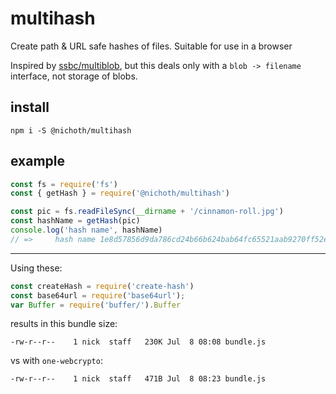 # multihash

Create path & URL safe hashes of files. Suitable for use in a browser

Inspired by [ssbc/multiblob](https://github.com/ssbc/multiblob), but this
deals only with a `blob -> filename` interface, not storage of blobs.

## install

```
npm i -S @nichoth/multihash
```

## example

```js
const fs = require('fs')
const { getHash } = require('@nichoth/multihash')

const pic = fs.readFileSync(__dirname + '/cinnamon-roll.jpg')
const hashName = getHash(pic)
console.log('hash name', hashName)
// =>     hash name 1e8d57856d9da786cd24b66b624bab64fc65521aab9270ff52efe70e9f8a9cc8.sha256
```

--------------------------------------

Using these:
```js
const createHash = require('create-hash')
const base64url = require('base64url');
var Buffer = require('buffer/').Buffer
```

results in this bundle size:
```
-rw-r--r--    1 nick  staff   230K Jul  8 08:08 bundle.js
```

vs with `one-webcrypto`:
```
-rw-r--r--    1 nick  staff   471B Jul  8 08:23 bundle.js
```

